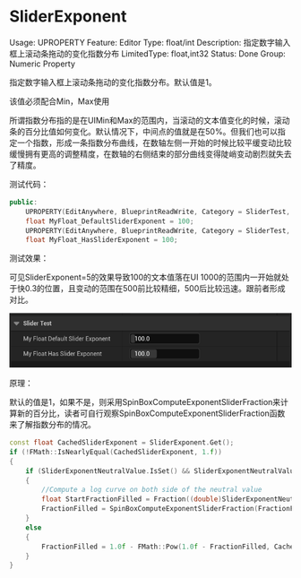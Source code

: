 # SliderExponent

Usage: UPROPERTY
Feature: Editor
Type: float/int
Description: 指定数字输入框上滚动条拖动的变化指数分布
LimitedType: float,int32
Status: Done
Group: Numeric Property

指定数字输入框上滚动条拖动的变化指数分布。默认值是1。

该值必须配合Min，Max使用

所谓指数分布指的是在UIMin和Max的范围内，当滚动的文本值变化的时候，滚动条的百分比值如何变化。默认情况下，中间点的值就是在50%。但我们也可以指定一个指数，形成一条指数分布曲线，在数轴左侧一开始的时候比较平缓变动比较缓慢拥有更高的调整精度，在数轴的右侧结束的部分曲线变得陡峭变动剧烈就失去了精度。

测试代码：

```cpp
public:
	UPROPERTY(EditAnywhere, BlueprintReadWrite, Category = SliderTest, meta = (UIMin = "0", UIMax = "1000"))
	float MyFloat_DefaultSliderExponent = 100;
	UPROPERTY(EditAnywhere, BlueprintReadWrite, Category = SliderTest, meta = (UIMin = "0", UIMax = "1000", SliderExponent = 5))
	float MyFloat_HasSliderExponent = 100;
```

测试效果：

可见SliderExponent=5的效果导致100的文本值落在UI 1000的范围内一开始就处于快0.3的位置，且变动的范围在500前比较精细，500后比较迅速。跟前者形成对比。

![SliderExponent.gif](SliderExponent/SliderExponent.gif)

原理：

默认的值是1，如果不是，则采用SpinBoxComputeExponentSliderFraction来计算新的百分比，读者可自行观察SpinBoxComputeExponentSliderFraction函数来了解指数分布的情况。

```cpp
const float CachedSliderExponent = SliderExponent.Get();
if (!FMath::IsNearlyEqual(CachedSliderExponent, 1.f))
{
	if (SliderExponentNeutralValue.IsSet() && SliderExponentNeutralValue.Get() > GetMinSliderValue() && SliderExponentNeutralValue.Get() < GetMaxSliderValue())
	{
		//Compute a log curve on both side of the neutral value
		float StartFractionFilled = Fraction((double)SliderExponentNeutralValue.Get(), (double)GetMinSliderValue(), (double)GetMaxSliderValue());
		FractionFilled = SpinBoxComputeExponentSliderFraction(FractionFilled, StartFractionFilled, CachedSliderExponent);
	}
	else
	{
		FractionFilled = 1.0f - FMath::Pow(1.0f - FractionFilled, CachedSliderExponent);
	}
}
```